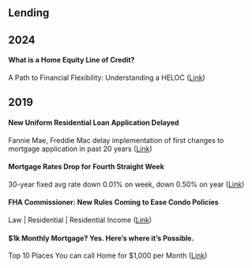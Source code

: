 ## Lending

## 2024
#### What is a Home Equity Line of Credit?
A Path to Financial Flexibility: Understanding a HELOC ([Link](https://medium.com/regarding-real-estate/what-is-a-home-equity-line-of-credit-cd0df1110456?sk=21f4e2a8c9dd1b6e8fcb3493732c974d))

## 2019
#### New Uniform Residential Loan Application Delayed
Fannie Mae, Freddie Mac delay implementation of first changes to mortgage application in past 20 years ([Link](https://medium.com/regarding-real-estate/new-uniform-residential-loan-application-delayed-186e68c6dc3a?source=friends_link&sk=a5ff0d2a1c271608156ae5a64915ee08))

#### Mortgage Rates Drop for Fourth Straight Week
30-year fixed avg rate down 0.01% on week, down 0.50% on year ([Link](https://medium.com/regarding-real-estate/mortgage-rates-drop-for-fourth-straight-week-5cc053084f35?source=friends_link&sk=d1bee3ede6c8672b8b2f9c101be029d4))

#### FHA Commissioner: New Rules Coming to Ease Condo Policies
Law | Residential | Residential Income ([Link](https://medium.com/regarding-real-estate/fha-commissioner-new-rules-coming-to-ease-condo-policies-1c543f38cde6?source=friends_link&sk=02f1c1bcd16ee0eb9e377fc32dcd2cd5))

#### $1k Monthly Mortgage? Yes. Here’s where it’s Possible.
Top 10 Places You can call Home for $1,000 per Month ([Link](https://medium.com/regarding-real-estate/1k-monthly-mortgage-yes-heres-where-it-s-possible-9dee27d9299f?source=friends_link&sk=f7841c8a3035fc95bd455bd0deac513f))
